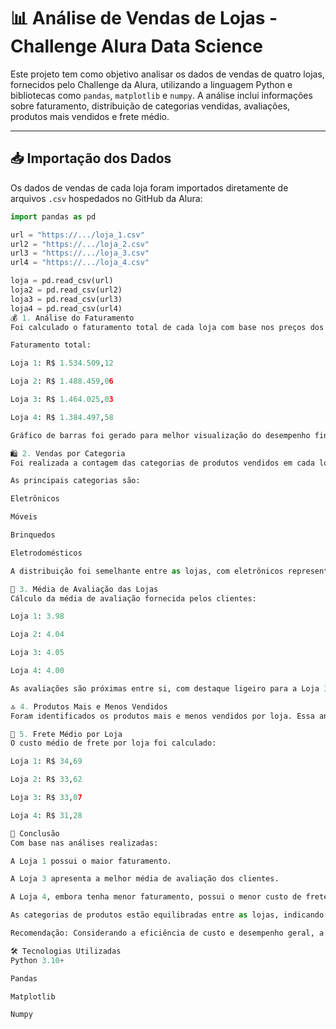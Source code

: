 # 📊 Análise de Vendas de Lojas - Challenge Alura Data Science

Este projeto tem como objetivo analisar os dados de vendas de quatro lojas, fornecidos pelo Challenge da Alura, utilizando a linguagem Python e bibliotecas como `pandas`, `matplotlib` e `numpy`. A análise inclui informações sobre faturamento, distribuição de categorias vendidas, avaliações, produtos mais vendidos e frete médio.

---

## 📥 Importação dos Dados

Os dados de vendas de cada loja foram importados diretamente de arquivos `.csv` hospedados no GitHub da Alura:

```python
import pandas as pd

url = "https://.../loja_1.csv"
url2 = "https://.../loja_2.csv"
url3 = "https://.../loja_3.csv"
url4 = "https://.../loja_4.csv"

loja = pd.read_csv(url)
loja2 = pd.read_csv(url2)
loja3 = pd.read_csv(url3)
loja4 = pd.read_csv(url4)
💰 1. Análise do Faturamento
Foi calculado o faturamento total de cada loja com base nos preços dos produtos vendidos.

Faturamento total:

Loja 1: R$ 1.534.509,12

Loja 2: R$ 1.488.459,06

Loja 3: R$ 1.464.025,03

Loja 4: R$ 1.384.497,58

Gráfico de barras foi gerado para melhor visualização do desempenho financeiro.

🛍️ 2. Vendas por Categoria
Foi realizada a contagem das categorias de produtos vendidos em cada loja e gerado um gráfico de pizza por loja.

As principais categorias são:

Eletrônicos

Móveis

Brinquedos

Eletrodomésticos

A distribuição foi semelhante entre as lojas, com eletrônicos representando entre 17% e 20% das vendas.

🌟 3. Média de Avaliação das Lojas
Cálculo da média de avaliação fornecida pelos clientes:

Loja 1: 3.98

Loja 2: 4.04

Loja 3: 4.05

Loja 4: 4.00

As avaliações são próximas entre si, com destaque ligeiro para a Loja 3.

🔝 4. Produtos Mais e Menos Vendidos
Foram identificados os produtos mais e menos vendidos por loja. Essa análise pode ajudar na gestão de estoque e definição de estratégias de marketing.

🚚 5. Frete Médio por Loja
O custo médio de frete por loja foi calculado:

Loja 1: R$ 34,69

Loja 2: R$ 33,62

Loja 3: R$ 33,07

Loja 4: R$ 31,28

📌 Conclusão
Com base nas análises realizadas:

A Loja 1 possui o maior faturamento.

A Loja 3 apresenta a melhor média de avaliação dos clientes.

A Loja 4, embora tenha menor faturamento, possui o menor custo de frete médio.

As categorias de produtos estão equilibradas entre as lojas, indicando padrões semelhantes de consumo.

Recomendação: Considerando a eficiência de custo e desempenho geral, a Loja 4 é a mais indicada para continuidade ou investimento, dado o bom desempenho em avaliações e logística.

🛠️ Tecnologias Utilizadas
Python 3.10+

Pandas

Matplotlib

Numpy

